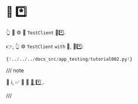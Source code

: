 # 🔬 *️⃣

👆 💪 ⚙️ 🎏 `TestClient` 💯*️⃣.

👉, 👆 ⚙️ `TestClient` `with` 📄, 🔗*️⃣:

```Python hl_lines="27-31"
{!../../../docs_src/app_testing/tutorial002.py!}
```

/// note

🌅 ℹ, ✅ 💃 🧾 <a href="https://www.starlette.io/testclient/#testing-websocket-sessions" class="external-link" target="_blank">🔬 *️⃣ </a>.

///
